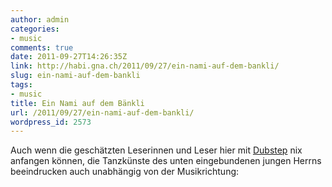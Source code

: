 ```yaml
---
author: admin
categories:
- music
comments: true
date: 2011-09-27T14:26:35Z
link: http://habi.gna.ch/2011/09/27/ein-nami-auf-dem-bankli/
slug: ein-nami-auf-dem-bankli
tags:
- music
title: Ein Nami auf dem Bänkli
url: /2011/09/27/ein-nami-auf-dem-bankli/
wordpress_id: 2573
---
```


Auch wenn die geschätzten Leserinnen und Leser hier mit [Dubstep](http://de.wikipedia.org/wiki/Dubstep) nix anfangen können, die Tanzkünste des unten eingebundenen jungen Herrns beeindrucken auch unabhängig von der Musikrichtung:
